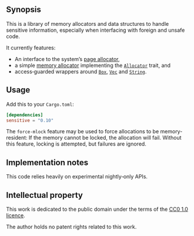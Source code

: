## Synopsis

This is a library of memory allocators and data structures to handle sensitive information, especially when interfacing with foreign and unsafe code.

It currently features:

- An interface to the system’s [page allocator](https://docs.rs/sensitive/*/sensitive/pages/),
- a simple [memory allocator](https://docs.rs/sensitive/*/sensitive/alloc/) implementing the [`Allocator`](https://doc.rust-lang.org/nightly/std/alloc/trait.Allocator.html) trait, and
- access‐guarded wrappers around [`Box`](https://docs.rs/sensitive/*/sensitive/boxed/), [`Vec`](https://docs.rs/sensitive/*/sensitive/vec/) and [`String`](https://docs.rs/sensitive/*/sensitive/string/).

## Usage

Add this to your `Cargo.toml`:

```toml
[dependencies]
sensitive = "0.10"
```

The `force-mlock` feature may be used to force allocations to be memory‐resident: If the memory cannot be locked, the allocation will fail. Without this feature, locking is attempted, but failures are ignored.

## Implementation notes

This code relies heavily on experimental nightly‐only APIs.

## Intellectual property

This work is dedicated to the public domain under the terms of the
[CC0 1.0 licence](https://creativecommons.org/publicdomain/zero/1.0/).

The author holds no patent rights related to this work.
